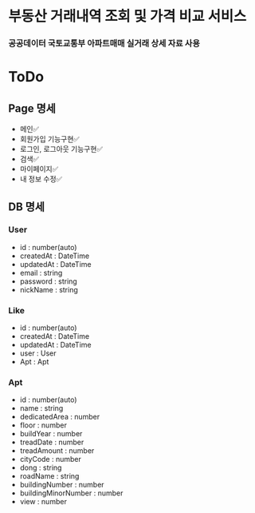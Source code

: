 # 부동산 거래내역 조회 및 가격 비교 서비스

### 공공데이터 국토교통부 아파트매매 실거래 상세 자료 사용

# ToDo

## Page 명세

- 메인✅
- 회원가입 기능구현✅
- 로그인, 로그아웃 기능구현✅
- 검색✅
- 마이페이지✅
- 내 정보 수정✅

## DB 명세

### User

- id : number(auto)
- createdAt : DateTime
- updatedAt : DateTime
- email : string
- password : string
- nickName : string

### Like

- id : number(auto)
- createdAt : DateTime
- updatedAt : DateTime
- user : User
- Apt : Apt

### Apt

- id : number(auto)
- name : string
- dedicatedArea : number
- floor : number
- buildYear : number
- treadDate : number
- treadAmount : number
- cityCode : number
- dong : string
- roadName : string
- buildingNumber : number
- buildingMinorNumber : number
- view : number
